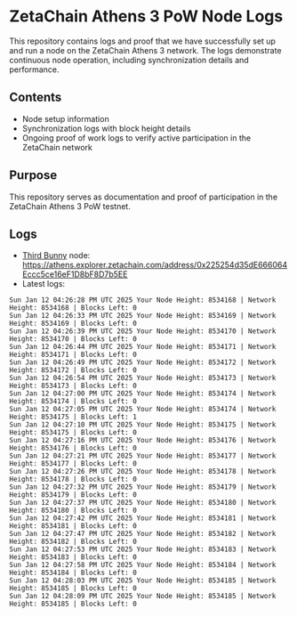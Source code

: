 # ZetaChain Athens 3 PoW Node Logs
This repository contains logs and proof that we have successfully set up and run a node on the ZetaChain Athens 3 network. The logs demonstrate continuous node operation, including synchronization details and performance.

## Contents
- Node setup information
- Synchronization logs with block height details
- Ongoing proof of work logs to verify active participation in the ZetaChain network

## Purpose
This repository serves as documentation and proof of participation in the ZetaChain Athens 3 PoW testnet.

## Logs

- [Third Bunny](https://thirdbunny.xyz/) node: https://athens.explorer.zetachain.com/address/0x225254d35dE666064Eccc5ce16eF1D8bF8D7b5EE
- Latest logs:
```
Sun Jan 12 04:26:28 PM UTC 2025 Your Node Height: 8534168 | Network Height: 8534168 | Blocks Left: 0
Sun Jan 12 04:26:33 PM UTC 2025 Your Node Height: 8534169 | Network Height: 8534169 | Blocks Left: 0
Sun Jan 12 04:26:39 PM UTC 2025 Your Node Height: 8534170 | Network Height: 8534170 | Blocks Left: 0
Sun Jan 12 04:26:44 PM UTC 2025 Your Node Height: 8534171 | Network Height: 8534171 | Blocks Left: 0
Sun Jan 12 04:26:49 PM UTC 2025 Your Node Height: 8534172 | Network Height: 8534172 | Blocks Left: 0
Sun Jan 12 04:26:54 PM UTC 2025 Your Node Height: 8534173 | Network Height: 8534173 | Blocks Left: 0
Sun Jan 12 04:27:00 PM UTC 2025 Your Node Height: 8534174 | Network Height: 8534174 | Blocks Left: 0
Sun Jan 12 04:27:05 PM UTC 2025 Your Node Height: 8534174 | Network Height: 8534175 | Blocks Left: 1
Sun Jan 12 04:27:10 PM UTC 2025 Your Node Height: 8534175 | Network Height: 8534175 | Blocks Left: 0
Sun Jan 12 04:27:16 PM UTC 2025 Your Node Height: 8534176 | Network Height: 8534176 | Blocks Left: 0
Sun Jan 12 04:27:21 PM UTC 2025 Your Node Height: 8534177 | Network Height: 8534177 | Blocks Left: 0
Sun Jan 12 04:27:26 PM UTC 2025 Your Node Height: 8534178 | Network Height: 8534178 | Blocks Left: 0
Sun Jan 12 04:27:32 PM UTC 2025 Your Node Height: 8534179 | Network Height: 8534179 | Blocks Left: 0
Sun Jan 12 04:27:37 PM UTC 2025 Your Node Height: 8534180 | Network Height: 8534180 | Blocks Left: 0
Sun Jan 12 04:27:42 PM UTC 2025 Your Node Height: 8534181 | Network Height: 8534181 | Blocks Left: 0
Sun Jan 12 04:27:47 PM UTC 2025 Your Node Height: 8534182 | Network Height: 8534182 | Blocks Left: 0
Sun Jan 12 04:27:53 PM UTC 2025 Your Node Height: 8534183 | Network Height: 8534183 | Blocks Left: 0
Sun Jan 12 04:27:58 PM UTC 2025 Your Node Height: 8534184 | Network Height: 8534184 | Blocks Left: 0
Sun Jan 12 04:28:03 PM UTC 2025 Your Node Height: 8534185 | Network Height: 8534185 | Blocks Left: 0
Sun Jan 12 04:28:09 PM UTC 2025 Your Node Height: 8534185 | Network Height: 8534185 | Blocks Left: 0
```
